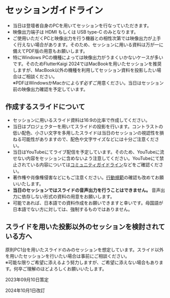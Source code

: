 # セッションガイドライン

- 当日は登壇者自身のPCを用いてセッションを行なっていただきます。
- 映像出力端子は HDMI もしくは USB type-C のみとなります。
- ご使用いただくPCと映像出力を行う機器との相性次第では映像出力が上手く行えない場合があります。そのため、セッションに用いる資料は万が一に備えてPDF版の用意もお願いします。
- 特にWindows PCの機種によっては映像出力がうまくいかないケースが多いです。そのためFlutterKaigi 2024ではMacBookを用いたセッションを推奨しますが、MacBook以外の機種を利用してセッション資料を投影したい場合はご相談ください。  
  ※PDFはWindowsかMacかによらず必ずご用意ください。当日はセッション前の映像出力確認を予定しています。

## 作成するスライドについて

- セッションに用いるスライド資料は16:9の比率で作成してください。
- 当日はプロジェクターを用いてスライドの投影を行います。コントラストの低い配色、小さい文字を多用したスライドは当日のセッションの視認性を損ねる可能性がありますので、配色や文字サイズなどには十分ご注意ください。
- 当日はYouTubeにてライブ配信を予定しています。そのため、YouTubeに流せない内容をセッションに含めないよう注意してください。YouTubeにて禁止されている内容については[コミュニティガイドライン](https://support.google.com/youtube/answer/9288567)などをご確認ください。
- 著作権や肖像権侵害などにもご注意ください。[行動規範](https://flutterkaigi.jp/flutterkaigi/Code-of-Conduct.ja.html)の確認も改めてお願いいたします。
- **当日のセッションではスライドの音声出力を行うことはできません。** 音声出力に依存しない形式の資料の用意をお願いします。
- 可能であれば、日本語での資料作成をお願いできますと幸いです。母国語が日本語でない方に対しては、強制するものではありません。

## スライドを用いた投影以外のセッションを検討されている方へ

原則PC1台を用いたスライドのみのセッションを想定しています。スライド以外を用いたセッションを行いたい場合は事前にご相談ください。  
※可能な限りご希望に添えるよう努力しますが、ご希望に添えない場合もあります。何卒ご理解のほどよろしくお願いいたします。

2023年09月10日策定

2024年10月1日改訂
